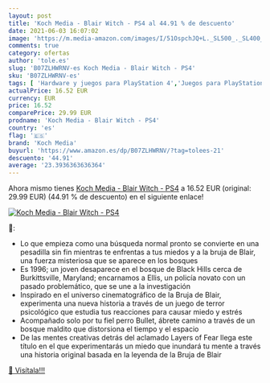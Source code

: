 ```yaml
---
layout: post
title: 'Koch Media - Blair Witch - PS4 al 44.91 % de descuento'
date: 2021-06-03 16:07:02
image: 'https://m.media-amazon.com/images/I/51OspchJQ+L._SL500_._SL400_.jpg'
comments: true
category: ofertas
author: 'tole.es'
slug: 'B07ZLHWRNV-es Koch Media - Blair Witch - PS4'
sku: 'B07ZLHWRNV-es'
tags: [ 'Hardware y juegos para PlayStation 4','Juegos para PlayStation 4','Videojuegos','koch media','ps4', ]
actualPrice: 16.52 EUR
currency: EUR
price: 16.52
comparePrice: 29.99 EUR
prodname: 'Koch Media - Blair Witch - PS4'
country: 'es'
flag: '🇪🇸'
brand: 'Koch Media'
buyurl: 'https://www.amazon.es/dp/B07ZLHWRNV/?tag=tolees-21'
descuento: '44.91'
average: '23.3936363636364'
---
```


Ahora mismo tienes [Koch Media - Blair Witch - PS4](https://www.amazon.es/dp/B07ZLHWRNV/?tag=tolees-21) a 16.52 EUR (original: 29.99 EUR) (44.91 %  de descuento) en el siguiente enlace!

[![Koch Media - Blair Witch - PS4](https://m.media-amazon.com/images/I/51OspchJQ+L._SL500_._SL400_.jpg)](https://www.amazon.es/dp/B07ZLHWRNV/?tag=tolees-21)

🔎:

- Lo que empieza como una búsqueda normal pronto se convierte en una pesadilla sin fin mientras te enfrentas a tus miedos y a la bruja de Blair, una fuerza misteriosa que se aparece en los bosques
- Es 1996; un joven desaparece en el bosque de Black Hills cerca de Burkittsville, Maryland; encarnamos a Ellis, un policía novato con un pasado problemático, que se une a la investigación
- Inspirado en el universo cinematográfico de la Bruja de Blair, experimenta una nueva historia a través de un juego de terror psicológico que estudia tus reacciones para causar miedo y estrés
- Acompañado solo por tu fiel perro Bullet, ábrete camino a través de un bosque maldito que distorsiona el tiempo y el espacio
- De las mentes creativas detrás del aclamado Layers of Fear llega este título en el que experimentarás un miedo que inundará tu mente a través una historia original basada en la leyenda de la Bruja de Blair

[🛒 Visítala!!!](https://www.amazon.es/dp/B07ZLHWRNV/?tag=tolees-21)
